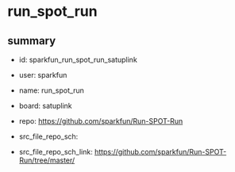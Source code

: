 # run_spot_run
 
## summary 
* id: sparkfun_run_spot_run_satuplink
* user: sparkfun
* name: run_spot_run
* board: satuplink
* repo: https://github.com/sparkfun/Run-SPOT-Run



* src_file_repo_sch: 
* src_file_repo_sch_link: https://github.com/sparkfun/Run-SPOT-Run/tree/master/




